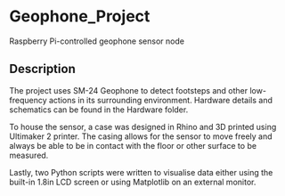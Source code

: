 # Geophone_Project
Raspberry Pi-controlled geophone sensor node

## Description
The project uses SM-24 Geophone to detect footsteps and other low-frequency actions in its surrounding environment. Hardware details and schematics can be found in the Hardware folder.

To house the sensor, a case was designed in Rhino and 3D printed using Ultimaker 2 printer. The casing allows for the sensor to move freely and always be able to be in contact with the floor or other surface to be measured.

Lastly, two Python scripts were written to visualise data either using the built-in 1.8in LCD screen or using Matplotlib on an external monitor.



